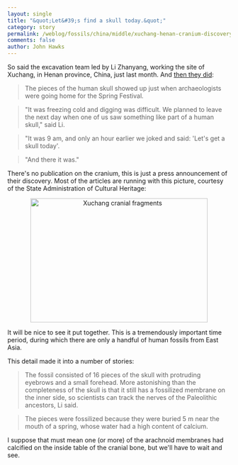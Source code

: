 ```yaml
---
layout: single 
title: "&quot;Let&#39;s find a skull today.&quot;" 
category: story
permalink: /weblog/fossils/china/middle/xuchang-henan-cranium-discovery-2008.html
comments: false 
author: John Hawks 
---
```



<p>
So said the excavation team led by Li Zhanyang, working the site of Xuchang, in Henan province, China, just last month. And <a href="http://www.chinadaily.com.cn/china/2008-01/23/content_6413831.htm">then they did</a>: 
</p>

<blockquote>The pieces of the human skull showed up just when archaeologists were going home for the Spring Festival.</blockquote>

<blockquote>"It was freezing cold and digging was difficult. We planned to leave the next day when one of us saw something like part of a human skull," said Li.</blockquote>

<blockquote>"It was 9 am, and only an hour earlier we joked and said: 'Let's get a skull today'.</blockquote>

<blockquote>"And there it was."</blockquote>

<p>
There's no publication on the cranium, this is just a press announcement of their discovery. Most of the articles are running with this picture, courtesy of the State Administration of Cultural Heritage: 
</p>

<div style="text-align:center;">
<img src="/graphics/xuchang_cranial_fragments.jpg" width="400" height="280" alt="Xuchang cranial fragments" />
</div>

<p>
It will be nice to see it put together. This is a tremendously important time period, during which there are only a handful of human fossils from East Asia. 
</p>

<p>
This detail made it into a number of stories: 
</p>

<blockquote>The fossil consisted of 16 pieces of the skull with protruding eyebrows and a small forehead. More astonishing than the completeness of the skull is that it still has a fossilized membrane on the inner side, so scientists can track the nerves of the Paleolithic ancestors, Li said.</blockquote>

<blockquote>The pieces were fossilized because they were buried 5 m near the mouth of a spring, whose water had a high content of calcium.</blockquote>

<p>
I suppose that must mean one (or more) of the arachnoid membranes had calcified on the inside table of the cranial bone, but we'll have to wait and see. 
</p>

